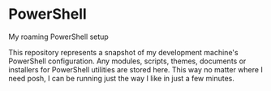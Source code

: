 # PowerShell
My roaming PowerShell setup

This repository represents a snapshot of my development machine's PowerShell configuration.  Any modules, scripts, themes, documents or installers for PowerShell utilities are stored here.  This way no matter where I need posh, I can be running just the way I like in just a few minutes.
